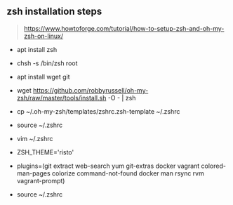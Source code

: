 ## zsh installation steps
> https://www.howtoforge.com/tutorial/how-to-setup-zsh-and-oh-my-zsh-on-linux/

- apt install zsh
- chsh -s /bin/zsh root
- apt install wget git
- wget https://github.com/robbyrussell/oh-my-zsh/raw/master/tools/install.sh -O - | zsh
- cp ~/.oh-my-zsh/templates/zshrc.zsh-template ~/.zshrc
- source ~/.zshrc

- vim ~/.zshrc
- ZSH_THEME='risto'
- plugins=(git extract web-search yum git-extras docker vagrant colored-man-pages colorize command-not-found docker man rsync rvm vagrant-prompt)
- source ~/.zshrc
